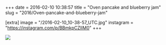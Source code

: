 +++
date = 2016-02-10 10:38:57
title = "Oven pancake and blueberry jam"
slug = "2016/Oven-pancake-and-blueberry-jam"

[extra]
image = "/2016-02-10_10-38-57_UTC.jpg"
instagram = "https://instagram.com/p/BBmkpCZIIM0"
+++

<img src="/2016-02-10_10-38-57_UTC.jpg" />
